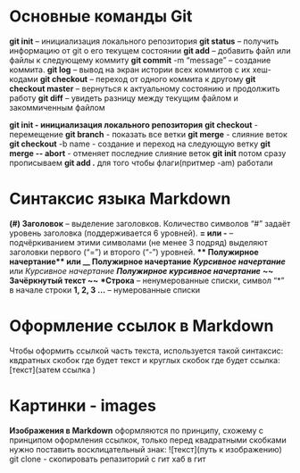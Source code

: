 # Основные команды Git
**git init** – инициализация локального репозитория
**git status** – получить информацию от git о его текущем состоянии
**git add** – добавить файл или файлы к следующему коммиту
**git commit** -m “message” – создание коммита.
**git log** – вывод на экран истории всех коммитов с их хеш-кодами
**git checkout** – переход от одного коммита к другому
**git checkout master** – вернуться к актуальному состоянию и продолжить работу
**git diff** – увидеть разницу между текущим файлом и закоммиченным файлом

**git init - инициализация локального репозитория**
**git checkout** - перемещение
**git branch** - показать все ветки
**git merge** - слияние веток
**git checkout** -b name - создание и переход на следующую ветку
**git merge -- abort** - отменяет последние слияние веток
**git init** потом сразу прописываем **git add .** для того чтобы флаги(притмер -am) работали
# Синтаксис языка Markdown
 **(#) Заголовок** – выделение заголовков. Количество символов “#” задаёт уровень заголовка 
(поддерживается 6 уровней).
**= или -** – подчёркиванием этими символами (не менее 3 подряд) выделяют заголовки первого 
(“=”) и второго (“-”) уровней.
__** Полужирное начертание** или __ Полужирное начертание__
__*Курсивное начертание*__ или _Курсивное начертание_
***Полужирное курсивное начертание***
**~~ Зачёркнутый текст ~~**
__*Строка__ – ненумерованные списки, символ “*” в начале строки
**1, 2, 3 …** – нумерованные списки
# Оформление ссылок в Markdown
Чтобы оформить ссылкой часть текста, используется такой синтаксис: квдратных скобок где будет текст и круглых скобок где будет ссылка: [текст](затем ссылка ) 
# Картинки - images
**Изображения в Markdown** оформляются по принципу, схожему с принципом оформления ссылкок, только перед квадратными скобками нужно поставить восклицательный знак: ![текст](путь к изображению)
git clone - скопировать репазиторий с гит хаб в гит